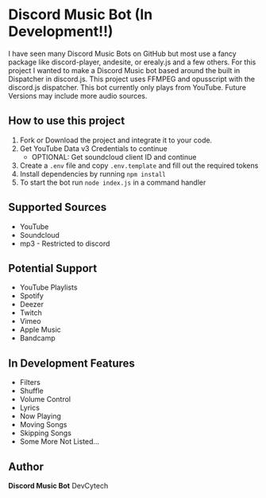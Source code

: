 # Discord Music Bot (In Development!!)
I have seen many Discord Music Bots on GitHub but most use a fancy package like discord-player, andesite, or erealy.js and a few others. For this project I wanted to make a Discord Music bot based around the built in Dispatcher in discord.js. This project uses FFMPEG and opusscript with the discord.js dispatcher. This bot currently only plays from YouTube. Future Versions may include more audio sources.

## How to use this project
1. Fork or Download the project and integrate it to your code.
2. Get YouTube Data v3 Credentials to continue
    - OPTIONAL: Get soundcloud client ID and continue   
3. Create a `.env` file and copy `.env.template` and fill out the required tokens
4. Install dependencies by running `npm install`
5. To start the bot run `node index.js` in a command handler

## Supported Sources
- YouTube
- Soundcloud
- mp3 - Restricted to discord

## Potential Support
- YouTube Playlists
- Spotify
- Deezer
- Twitch
- Vimeo
- Apple Music
- Bandcamp

## In Development Features
- Filters
- Shuffle
- Volume Control
- Lyrics
- Now Playing
- Moving Songs
- Skipping Songs
- Some More Not Listed...



## Author
**Discord Music Bot** DevCytech
